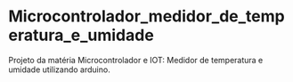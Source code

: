 # Microcontrolador_medidor_de_temperatura_e_umidade
Projeto da matéria Microcontrolador e IOT: Medidor de temperatura e umidade utilizando arduino. 
